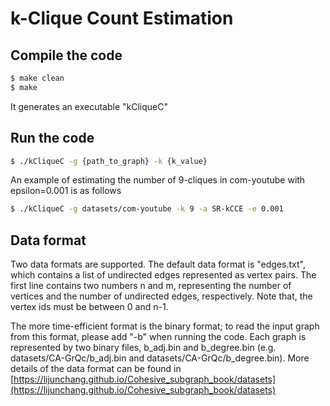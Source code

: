 # k-Clique Count Estimation

## Compile the code

```sh
$ make clean
$ make
```
It generates an executable "kCliqueC"

## Run the code

```sh
$ ./kCliqueC -g {path_to_graph} -k {k_value}
```

An example of estimating the number of 9-cliques in com-youtube with epsilon=0.001 is as follows
```sh
$ ./kCliqueC -g datasets/com-youtube -k 9 -a SR-kCCE -e 0.001
```

## Data format
Two data formats are supported. The default data format is "edges.txt", which contains a list of undirected edges represented as vertex pairs. The first line contains two numbers n and m, representing the number of vertices and the number of undirected edges, respectively. Note that, the vertex ids must be between 0 and n-1.

The more time-efficient format is the binary format; to read the input graph from this format, please add "-b" when running the code. Each graph is represented by two binary files, b_adj.bin and b_degree.bin (e.g. datasets/CA-GrQc/b_adj.bin and datasets/CA-GrQc/b_degree.bin). More details of the data format can be found in [https://lijunchang.github.io/Cohesive_subgraph_book/datasets](https://lijunchang.github.io/Cohesive_subgraph_book/datasets)

